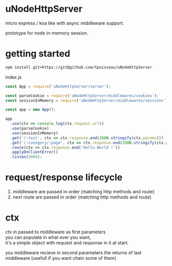 # uNodeHttpServer

micro express / koa like with async middleware support.

prototype for node in-memory session.

# getting started
```bash
npm install git+https://git@github.com/tpoisseau/uNodeHttpServer
```

index.js
```js
const App = require('uNodeHttpServer/server');

const parseCookie = require('uNodeHttpServer/middlewares/cookies');
const sessionInMemory = require('uNodeHttpServer/middlewares/sessions');

const app = new App();

app
  .use(ctx => console.log(ctx.request.url))
  .use(parseCookie)
  .use(sessionInMemory)
  .get('/:test', ctx => ctx.response.end(JSON.stringify(ctx.params)))
  .get('/:category/:page', ctx => ctx.response.end(JSON.stringify(ctx.params)))
  .route(ctx => ctx.response.end('Hello World !'))
  .applyOnClientError()
  .listen(3000);
```

# request/response lifecycle
1. middleware are passed in order (matching http methods and route)  
2. next route are passed in order (matching http methods and route)

# ctx
ctx in passed to middleware as first parameters  
you can populate in what ever you want,  
it's a simple object with request and response in it at start.

you middleware recieve in second parameters the returns of last middleware (usefull if you want chain some of them)